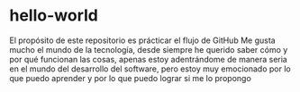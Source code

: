 # hello-world
El propósito de este repositorio es prácticar el flujo de GitHub
Me gusta mucho el mundo de la tecnología, desde siempre he querido saber cómo y por qué funcionan las cosas, apenas estoy adentrándome de manera seria en el mundo del desarrollo del software, pero estoy muy emocionado por lo que puedo aprender y por lo que puedo lograr si me lo propongo

